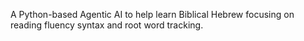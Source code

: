 A
Python-based
Agentic
AI
to
help
learn
Biblical
Hebrew
focusing
on
reading
fluency
syntax
and
root
word
tracking.

